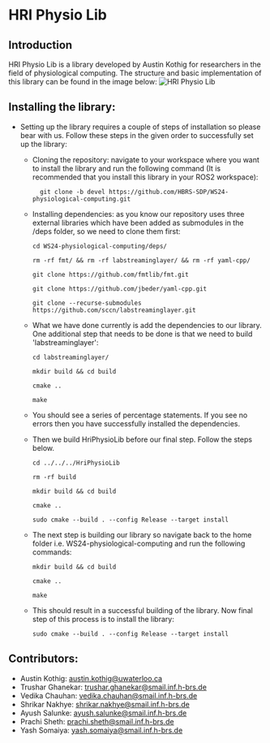 # HRI Physio Lib 
## Introduction
HRI Physio Lib is a library developed by Austin Kothig for researchers in the field of physiological computing. The structure and basic implementation of this library can be found in the image below:
![HRI Physio Lib](https://github.com/user-attachments/assets/894adccd-6bd8-4dcc-8718-edef5a2d8647)

## Installing the library:
- Setting up the library requires a couple of steps of installation so please bear with us. Follow these steps in the given order to successfully set up the library:
  - Cloning the repository: navigate to your workspace where you want to install the library and run the following command (It is recommended that you install this library in your ROS2 workspace):<br>
    ```
      git clone -b devel https://github.com/HBRS-SDP/WS24-physiological-computing.git
    ```
    
  - Installing dependencies: as you know our repository uses three external libraries which have been added as submodules in the /deps folder, so we need to clone them first:<br>
      ```
    cd WS24-physiological-computing/deps/
      ```
      ```
    rm -rf fmt/ && rm -rf labstreaminglayer/ && rm -rf yaml-cpp/
      ```
      ```
    git clone https://github.com/fmtlib/fmt.git
      ```
      ```
    git clone https://github.com/jbeder/yaml-cpp.git
      ```
      ```
    git clone --recurse-submodules https://github.com/sccn/labstreaminglayer.git
      ```
    
  - What we have done currently is add the dependencies to our library. One additional step that needs to be done is that we need to build 'labstreaminglayer':
      ```
    cd labstreaminglayer/
      ```
      ```
    mkdir build && cd build
      ```
      ```
    cmake ..
      ```
      ```
    make
      ```
  - You should see a series of percentage statements. If you see no errors then you have successfully installed the dependencies.
  - Then we build HriPhysioLib before our final step. Follow the steps below.
     ```
     cd ../../../HriPhysioLib
     ```
     ```
     rm -rf build
     ```
     ```
     mkdir build && cd build
     ```
    ```
    cmake ..
    ```
    ```
    sudo cmake --build . --config Release --target install
    ```
  - The next step is building our library so navigate back to the home folder i.e. WS24-physiological-computing and run the following commands:
      ```
    mkdir build && cd build
      ```
      ```
    cmake ..
      ```
      ```
    make
      ```
  - This should result in a successful building of the library. Now final step of this process is to install the library:
    ```
    sudo cmake --build . --config Release --target install
    ```


## Contributors:
- Austin Kothig: austin.kothig@uwaterloo.ca
- Trushar Ghanekar: trushar.ghanekar@smail.inf.h-brs.de
- Vedika Chauhan: vedika.chauhan@smail.inf.h-brs.de
- Shrikar Nakhye: shrikar.nakhye@smail.inf.h-brs.de
- Ayush Salunke: ayush.salunke@smail.inf.h-brs.de
- Prachi Sheth: prachi.sheth@smail.inf.h-brs.de
- Yash Somaiya: yash.somaiya@smail.inf.h-brs.de

      
      
  
